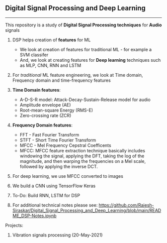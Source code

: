 ## Digital Signal Processing and Deep Learning
--------------------------------------------------------

This repository is a study of **Digital Signal Processing techniques** for **Audio** signals

1. DSP helps creation of **features** for ML
	- We look at creation of features for traditional ML - for example a SVM classifer
	- And, we look at creating features for **Deep learning** techniques such as MLP, CNN, RNN and LSTM
	
2. For _traditional_ ML feature engineering, we look at Time domain, Frequency domain and  time-frequency features

3. **Time Domain features**:
    - A-D-S-R model: Attack-Decay-Sustain-Release model for audio
    - Amplitude envelope (AE)
    - Root-mean-square Energy (RMS-E)
    - Zero-crossing rate (ZCR)

4. **Frequency Domain features**:
    - FFT - Fast Fourier Transform
    - STFT - Short Time Fourier Transform
    - MFCC - Mel Frequency Cepstral Coefficents
	- MFCC: MFCC feature extraction technique basically includes windowing the signal,
applying the DFT, taking the log of the magnitude, and then warping the frequencies
on a Mel scale, followed by applying the inverse DCT.
	
5. For deep learning, we use MFCC converted to images
6. We build a CNN using TensorFlow Keras
7. To-Do: Build RNN, LSTM for DSP

8. For additional technical notes please see: https://github.com/Rajesh-Siraskar/Digital_Signal_Processing_and_Deep_Learning/blob/main/README_DSP-Notes.ipynb

Projects:
1. Vibration signals processing (20-May-2021)